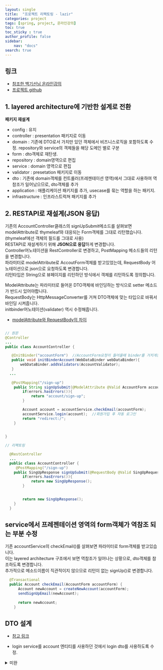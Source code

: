 ```yaml
---
layout: single
title:  "프로젝트 리팩토링 - lazir"
categories: project
tags: [spring, project, 온라인강의]
toc: true
toc_sticky : true
author_profile: false
sidebar:
    nav: "docs"
search: true
---
```


## 링크
+ [참조한 백기선님 온라인강의](https://www.inflearn.com/course/%EC%8A%A4%ED%94%84%EB%A7%81-JPA-%EC%9B%B9%EC%95%B1/dashboard)
+ [프로젝트 github](https://github.com/hunnycombo/lazir)


## 1. layered architecture에 기반한 설계로 전환
**패키지 재설계**
- config : 유지
- controller : presentation 패키지로 이동
- domain : 기존에 DTO로서 가치만 있던 객체에서 비즈니스로직을 포함하도록 수정. repository와 service의 객체들을 해당 도메인 별로 구분
- form : dto객체로 재탄생.
- repository : domain영역으로 편집
- service : domain 영역으로 편집
- validator : presetation 패키지로 이동
- dto : 기존에 domain객체를 컨트롤러(프레젠테이션 영역)에서 그대로 사용하여 역참조가 일어났으므로, dto객체를 추가
- application : 애플리케이션 패키지를 추가, usecase를 묶는 역할을 하는 패키지.
- infrastructure : 인프라스트럭쳐 패키지를 추가


## 2. RESTAPI로 재설계(JSON 응답)

기존의 AccountController클래스의 signUpSubmit메소드를 살펴보면 modelAttribute로 thymeleaf와 대응되는 Form객체를 그대로 리턴했습니다.(thymeleaf에선 객체의 필드를 그대로 사용)  
RESTAPI로 재설계하기 위해 **JSON으로 응답**하게 변경합니다.  
Controller어노테이션을 RestController로 변경하고, PostMapping 메소드들의 리턴을 변경합니다.  
파라미터로 modelAttribute로 AccoutForm객체를 받고있었는데, RequestBody 어노테이션으로 json으로 요청하도록 변경합니다.  
리턴타입은 String으로 뷰페이지를 리턴하던 방식에서 객체를 리턴하도록 정의합니다.  

ModelAttribute는 파라미터로 들어온 DTO객체에 바인딩하는 방식으로 setter 메소드가 반드시 있어야합니다.  
RequestBody는 HttpMessageConverter를 거쳐 DTO객체에 맞는 타입으로 바꿔서 바인딩 시켜줍니다.  
initbinder어노테이션(validater) 역시 수정해줍니다.

+ [modelAttribute와 RequestBody의 차이](https://tecoble.techcourse.co.kr/post/2021-05-11-requestbody-modelattribute/)

```java

// 원문
@Controller
...
public class AccountController {

   @InitBinder("accountForm")  //AccountForm요청이 들어올때 binder를 거치게된다.
   public void initBinderAccount(WebDataBinder webDataBinder){
       webDataBinder.addValidators(AccountValidator);
   }
  ...
  
   @PostMapping("/sign-up")
    public String signUpSubmit(@ModelAttribute @Valid AccountForm accountForm, Errors errors) {
        if(errors.hasErrors()){
            return "account/sign-up";
        }

        Account account = accountService.checkEmail(accountForm);
        accountService.login(account);  //회원가입 후 자동 로그인
        return "redirect:/";
    }
  
  
}

// 리팩토링

  @RestController
  ...
  public class AccountController {
     @PostMapping("/sign-up")
    public SingUpResponse signUpSubmit(@RequestBody @Valid SingUpRequest accountForm, Errors errors) {
        if(errors.hasErrors()){
            return new SingUpResponse();
        }

      
        return new SingUpResponse();
    }
  }
```

## service에서 프레젠테이션 영역의 form객체가 역참조 되는 부분 수정
기존 accountService의 checkEmail()를 살펴보면 파라미터로 form객체를 받고있습니다.  
이는 layered architecture 구조에서 보면 역참조가 일어나는 상황으로, dto객체를 참조하도록 변경합니다.  
추가적으로 메소드이름이 직관적이지 않으므로 리턴이 없는 signUp()로 변경합니다.  

```java
  @Transactional
  public Account checkEmail(AccountForm accountForm) {
      Account newAccount = createNewAccount(accountForm);
      sendSignUpEmail(newAccount);
      
      return newAccount;
    }
```


## DTO 설계
+ [참고 링크](https://velog.io/@p4rksh/Spring-Boot%EC%97%90%EC%84%9C-%EA%B9%94%EB%81%94%ED%95%98%EA%B2%8C-DTO-%EA%B4%80%EB%A6%AC%ED%95%98%EA%B8%B0)
- login service를 account 엔티티를 사용하던 것에서 login dto를 사용하도록 수정.




<details>
   <summary>미완</summary>
-
usecase - 구매
product domain 으로 상품을 조회하고, 없으면 예외처리를하고, 재고관련 domain, member, payment domain등을 활용하여 하나의 usecase로 묶어서 어플리케이션 레이어에서 처리.
? 하나의 domain을 사용하는 경우? -> domain을 직접 호출하는 경우도, 어플리케이션을 거치는 경우도 있음.(team by team)
모든 참조는 단방향으로 이루어져야한다는 규칙.
-

? querydsl
responsebody json 로 리턴하도록 
시리얼라이즈

--
1. 4개의 영역으로 나누기

컨트롤러 - 뷰 리턴할 때 restAPI  - JSON으로 리턴하게 해서 -> controller 어노테이션을 restcontroller로 반환
호출됐을때 넘어온 객체들을 validator로 검증하게끔 수정.

request - 시리얼라이즈 / response - 디시리얼라이즈

? account 도메인 객체를 그대로 리턴하지않는 이유 - > doamin 객체와 response, request객체와 분리해서 사용- >  domain에 어울리지않는 필드를 추가해야하는 경우가 생김
accountservice가 form을 참조하게되면 역방향 참조가일어나게 되므로,  프레젠테이션이나 어플리케이션에서 변환을해서 넘겨주 게된다.

변경한 부분 1.
public Account duplicatedEmail(Account account) { 이름변경

2. checkEmail(account.getEmail());  account가 아닌 email만 넘겨줘도된다.

--
? 트렌젝션 read only mysql의 트랜잭션 속성이나 rdbms 트랜잭션의 특징 ? <- 따로 공부. 트랜잭션 acid

? 트랜잭션 isolation 레벨

? mysql 스토리지엔진 이노db엔진. isolatioin 정책 레벨

db의 index를 왜쓰는지? . mysql의 index는 hash가 tree구조. 왜? 범위의 데이터를 찾는 경우 때문에. tree

모든 컬럼에 대해 index를 생성해야 하는지? index의 장단점.

? 커버링 index

? mysql 실행계획 explain

? 스프링 transation 주의할점 어떻게 동작하는지 - AOP 프록시
                                                      
 ## 도와주신분
 ben
                                                      
</details>
